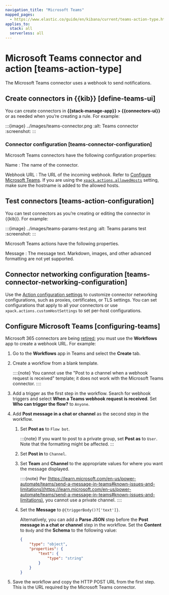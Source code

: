 ```yaml
---
navigation_title: "Microsoft Teams"
mapped_pages:
  - https://www.elastic.co/guide/en/kibana/current/teams-action-type.html
applies_to:
  stack: all
  serverless: all
---
```


# Microsoft Teams connector and action [teams-action-type]

The Microsoft Teams connector uses a webhook to send notifications.

## Create connectors in {{kib}} [define-teams-ui]

You can create connectors in **{{stack-manage-app}} > {{connectors-ui}}** or as needed when you’re creating a rule. For example:

:::{image} ../images/teams-connector.png
:alt: Teams connector
:screenshot:
:::

### Connector configuration [teams-connector-configuration]

Microsoft Teams connectors have the following configuration properties:

Name
:   The name of the connector.

Webhook URL
:   The URL of the incoming webhook. Refer to [Configure Microsoft Teams](#configuring-teams). If you are using the [`xpack.actions.allowedHosts`](/reference/configuration-reference/alerting-settings.md#action-settings) setting, make sure the hostname is added to the allowed hosts.

## Test connectors [teams-action-configuration]

You can test connectors as you’re creating or editing the connector in {{kib}}. For example:

:::{image} ../images/teams-params-test.png
:alt: Teams params test
:screenshot:
:::

Microsoft Teams actions have the following properties.

Message
:   The message text. Markdown, images, and other advanced formatting are not yet supported.

## Connector networking configuration [teams-connector-networking-configuration]

Use the [Action configuration settings](/reference/configuration-reference/alerting-settings.md#action-settings) to customize connector networking configurations, such as proxies, certificates, or TLS settings. You can set configurations that apply to all your connectors or use `xpack.actions.customHostSettings` to set per-host configurations.

## Configure Microsoft Teams [configuring-teams]

Microsoft 365 connectors are being [retired](https://devblogs.microsoft.com/microsoft365dev/retirement-of-office-365-connectors-within-microsoft-teams/); you must use the **Workflows** app to create a webhook URL. For example:

1. Go to the **Workflows** app in Teams and select the **Create** tab.
2. Create a workflow from a blank template.

    ::::{note}
    You cannot use the "Post to a channel when a webhook request is received" template; it does not work with the Microsoft Teams connector.
    ::::

3. Add a trigger as the first step in the workflow. Search for webhook triggers and select **When a Teams webhook request is received**. Set **Who can trigger the flow?** to `Anyone`.
4. Add **Post message in a chat or channel** as the second step in the workflow.

    1. Set **Post as** to `Flow bot`.

       :::{note}
       If you want to post to a private group, set **Post as** to `User`. Note that the formatting might be affected.
       :::
   
    3. Set **Post in** to `Channel`.
    4. Set **Team** and **Channel** to the appropriate values for where you want the message displayed.

        ::::{note}
        Per [https://learn.microsoft.com/en-us/power-automate/teams/send-a-message-in-teams#known-issues-and-limitations](https://learn.microsoft.com/en-us/power-automate/teams/send-a-message-in-teams#known-issues-and-limitations), you cannot use a private channel.
        ::::

    5. Set the **Message** to `@{triggerBody()?['text']}`.

        Alternatively, you can add a **Parse JSON** step before the **Post message in a chat or channel** step in the workflow. Set the **Content** to `Body` and the **Schema** to the following value:

        ```json
        {
            "type": "object",
            "properties": {
                "text": {
                    "type": "string"
                }
            }
        }
        ```

5. Save the workflow and copy the HTTP POST URL from the first step. This is the URL required by the Microsoft Teams connector.
